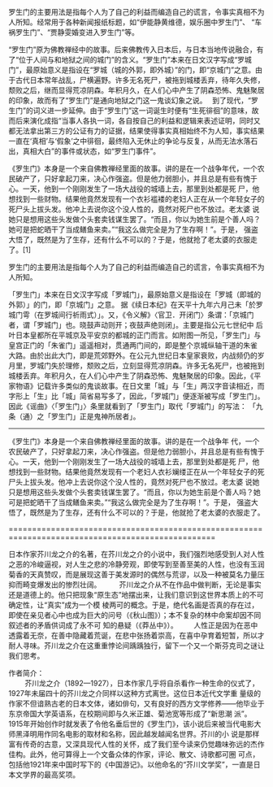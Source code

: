 

罗生门的主要用法是指每个人为了自己的利益而编造自己的谎言，令事实真相不为人所知。经常用于各种新闻报纸标题，如“伊能静黄维德，娱乐圈中罗生门”、 “车祸罗生门”、“贾静雯婚变进入罗生门”等。

“罗生门”原为佛教禅经中的故事。后来佛教传入日本后，与日本当地传说融合，有了“位于人间与和地狱之间的城门”的含义。“罗生门”本来在日文汉字写成“罗城门”，最原始意义是指设在“罗城（城的外郭，即外城）”的门，即“京城门”之意。由于古代日本常年战乱，尸横遍野。许多无名死尸，被拖到城楼丢弃，待年久失修，颓败之后，继而显得荒凉阴森。年积月久，在人们心中产生了阴森恐怖、鬼魅聚居的印象，故而有了“罗生门”是通向地狱之门这一鬼谈幻象之说。　
到了现代，“罗生门”的词义进一步延伸。由于“罗生门”这一词诞生时便有“生死徘徊”的意味，故而后来演化成指“当事人各执一词，各自按自己的利益和逻辑来表述证明，同时又都无法拿出第三方的公证有力的证据，结果使得事实真相始终不为人知，事实结果一直在‘真相’与‘假象’之中徘徊，最终陷入无休止的争论与反复，从而无法水落石出，真相大白”的事件或状态，如“罗生门事件”。


《罗生门》本身是一个来自佛教禅经里面的故事。讲的是在一个战争年代，一个农民破产了，只好拿起刀来，决心作强盗。但是他力弱胆小，并且总是有些有愧于心。一天，他到一个刚刚发生了一场大战役的城墙上去，那里到处都是死 尸，他想找到一些财物。结果他竟然发现有一个衣衫褴褛的老妇人正在从一个年轻女子的死尸头上拔头发。他冲上去说你这个没人性的，竟然对死尸也不放过。老太婆 说她只是想用这些头发做个头套卖钱谋生罢了。“而且，你以为她生前是个善人吗？她可是把蛇晒干了当成鳝鱼来卖。”“我这么做完全是为了生存啊！”。于是， 强盗大悟了，既然是为了生存，还有什么不可以的？于是，他就抢了老太婆的衣服走了。[1]

罗生门的主要用法是指每个人为了自己的利益而编造自己的谎言，令事实真相不为人所知。

「罗生门」本来在日文汉字写成「罗城门」，最原始意义是指设在「罗城（即城的外郭）」的门，即「京城门」之意。
据《续日本纪》在天平十九年六月己未「於罗 城门雩（在罗城间行祈雨式）」。又，《令义解》〈官卫．开闭门〉条谓：「京城门者，谓「罗城门」也。晓鼓声动则开；夜鼓声绝则闭」。主要是指公元七世纪中 后叶日本皇都所在平城京及平安京的都城的正门而言。如附图一所见，「罗生门」与皇宫正门的「朱雀门」遥遥相对，贯通两门间的，即是整个京城纵轴干道的朱雀 大路。由於出此大门，即是荒郊野外。在公元九世纪日本皇家衰败，内战频仍的岁月里，罗城门失於理修，颓败之后，立刻显得荒凉阴森。许多无名死尸，也被拖到 城楼丢弃。年积月久，在人们心中产生了阴森恐怖、鬼魅聚居的印象。因此，《平家物语》记载许多类似的鬼谈故事。在日文里「城」与「生」两汉字音读相近，而 字形上「生」比「城」简省易写多了，因此，「罗城门」便逐渐被写成「罗生门」。因此《谣曲》〈「罗生门」〉条里就看到了「罗生门」取代「罗城门」的写法： 「九条（通）之「罗生门」正是鬼神所居者」。

--------------------------------------------------------------------------------------



《罗生门》本身是一个来自佛教禅经里面的故事。讲的是在一个战争年 代，一个农民破产了，只好拿起刀来，决心作强盗。但是他力弱胆小，并且总是有些有愧于心。一天，他到一个刚刚发生了一场大战役的城墙上去，那里到处都是死 尸，他想找到一些财物。结果他竟然发现有一个老妇人衣衫斓缕正在从一个年轻女子的死尸头上拔头发。他冲上去说你这个没人性的，竟然对死尸也不放过。老太婆 说她只是想用这些头发做个头套卖钱谋生罢了。“而且，你以为她生前是个善人吗？她可是把蛇晒干了当成鳝鱼来卖。”“我这么做完全是为了生存啊！”。于是， 强盗大悟了，既然是为了生存，还有什么不可以的？于是，他就抢了老太婆的衣服走了。


==================================================================================================


日本作家芥川龙之介的名著，在芥川龙之介的小说中，我们强烈地感受到人对人性之恶的冷峻逼视，对人生之悲的冷静旁观，即使写到至善至美的人性，也没有玉润菊香的天真赞叹，而是展现这善于美发源时的偶然与荒谬，以及一种被莫名力量压抑而畸变爆发出的惨烈壮阔。
　 　芥川龙之介从不在作品中做判断，无论是事实还是道德上的。他只把现象“原生态”地摆出来，让我们意识到这世界本质上的不可确定性，让“真实”成为一个模 棱两可的概念。于是，绝代名画是否真的存在过，即使在亲见者心中也成为巨大的问号（《秋山图》）；本不复杂的林中命案却因不同叙述者的矛盾供词成了永不可 知的悬疑（《莽丛中》）。
　　人性正是因为在恶中透露着无奈，在善中隐藏着荒诞，在悲中张扬着崇高，在喜中孕育着短暂，所以才耐人寻味。芥川龙之介在这重重悖论间踽踽独行，留下一个又一个斯芬克司之谜让我们思考。  

作者简介：  
　 　芥川龙之介（1892—1927），日本作家几乎将自杀看作一种生命的仪式了，1927年未届四十的芥川龙之介同样以这种方式离世。这位日本近代文学重 量级的作家不但谙熟古老的日本文体，诸如俳句，又有良好的西方文学修养——他毕业于东京帝国大学英语系，在校期间即与久米正雄、菊池宽等形成了“新思潮 派”。1915年开始创作时就发表了令他名垂后世的《罗生门》，该小说后来被当代电影大师黑泽明用作同名电影的取材和名称，因此越发越闻名世界。芥川的小 说是那样富有传奇的古意，又深具现代人性的关怀，成了我们至今读来仍觉趣味弥远的杰作佳构。此外，他可算得上一个文备众体的作家，评论、散文、诗歌都可圈 可点，包括他1921年来中国时写下的《中国游记》。以他命名的“芥川文学奖”，一直是日本文学界的最高奖项。
